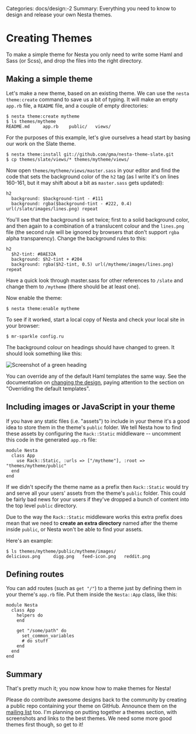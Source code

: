 Categories: docs/design:-2
Summary: Everything you need to know to design and release your own Nesta themes.

# Creating Themes

To make a simple theme for Nesta you only need to write some Haml and
Sass (or Scss), and drop the files into the right directory.

## Making a simple theme

Let's make a new theme, based on an existing theme. We can use the
`nesta theme:create` command to save us a bit of typing. It will make an
empty `app.rb` file, a `README` file, and a couple of empty directories:

    $ nesta theme:create mytheme
    $ ls themes/mytheme
    README.md     app.rb    public/   views/

For the purposes of this example, let's give ourselves a head start by
basing our work on the Slate theme.

    $ nesta theme:install git://github.com/gma/nesta-theme-slate.git
    $ cp themes/slate/views/* themes/mytheme/views/

Now open `themes/mytheme/views/master.sass` in your editor and find the
code that sets the background color of the `h2` tag (as I write it's on
lines 160-161, but it may shift about a bit as `master.sass` gets
updated):

    h2
      background: $background-tint - #111
      background: rgba($background-tint - #222, 0.4) url(/slate/images/lines.png) repeat

You'll see that the background is set twice; first to a solid background
color, and then again to a combination of a translucent colour and the
`lines.png` file (the second rule will be ignored by browsers that don't
support `rgba` alpha transparency). Change the background rules to this:

    h2
      $h2-tint: #8AE32A
      background: $h2-tint + #204
      background: rgba($h2-tint, 0.5) url(/mytheme/images/lines.png) repeat

Have a quick look through master.sass for other references to `/slate`
and change them to `/mytheme` (there should be at least one).

Now enable the theme:

    $ nesta theme:enable mytheme

To see if it worked, start a local copy of Nesta and check your local
site in your browser:

    $ mr-sparkle config.ru

The background colour on headings should have changed to green. It
should look something like this:

<img src="/attachments/modified-theme-headings.png" alt="Screenshot of a green heading"/>

You can override any of the default Haml templates the same way. See the
documentation on [changing the design](/docs/design), paying attention
to the section on "Overriding the default templates".

## Including images or JavaScript in your theme

If you have any static files (i.e. "assets") to include in your theme
it's a good idea to store them in the theme's `public` folder. We tell
Nesta how to find these assets by configuring the `Rack::Static`
middleware -- uncomment this code in the generated `app.rb` file:

    module Nesta
      class App
        use Rack::Static, :urls => ["/mytheme"], :root => "themes/mytheme/public"
      end
    end

If we didn't specify the theme name as a prefix then `Rack::Static`
would try and serve all your users' assets from the theme's `public`
folder.  This could be fairly bad news for your users if they've dropped
a bunch of content into the top level `public` directory.

Due to the way the `Rack::Static` middleware works this extra prefix
does mean that we need to **create an extra directory** named after the
theme inside `public`, or Nesta won't be able to find your assets.

Here's an example:

    $ ls themes/mytheme/public/mytheme/images/
    delicious.png	  digg.png   feed-icon.png   reddit.png

## Defining routes

You can add routes (such as `get "/"`) to a theme just by defining them
in your theme's `app.rb` file. Put them inside the `Nesta::App` class,
like this:

    module Nesta
      class App
        helpers do
        end
  
        get "/some/path" do
          set_common_variables
          # do stuff
        end
      end
    end

## Summary

That's pretty much it; you now know how to make themes for Nesta!

Please do contribute awesome designs back to the community by creating a
public repo containing your theme on GitHub. Announce them on the
[mailing list](mailto:nesta@librelist.com) too. I'm planning on putting
together a themes section, with screenshots and links to the best
themes. We need some more good themes first though, so get to it!
